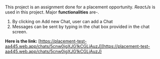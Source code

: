 This project is an assignment done for a placement opportunity. *ReactJs* is used in this project.
Major **functionalities** are-.
1. By clicking on Add new Chat, user can add a Chat
2. Messages can be sent by typing in the chat box provided in the chat screen.

**Here is the link:**
[https://placement-test-aa445.web.app/chats/5cnw0igXJG1kCGLjAuzJ](https://placement-test-aa445.web.app/chats/5cnw0igXJG1kCGLjAuzJ)



